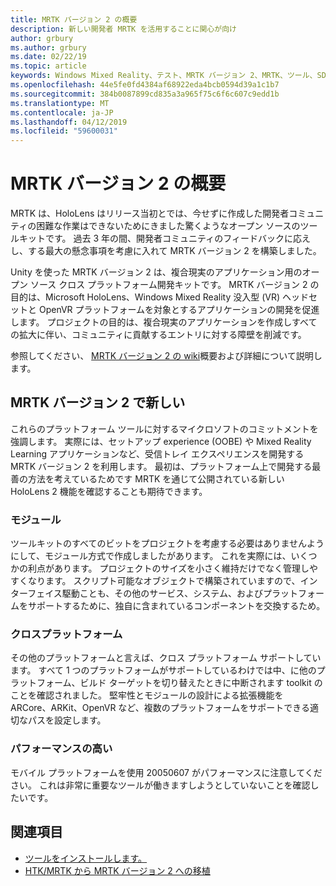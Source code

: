 ```yaml
---
title: MRTK バージョン 2 の概要
description: 新しい開発者 MRTK を活用することに関心が向け
author: grbury
ms.author: grbury
ms.date: 02/22/19
ms.topic: article
keywords: Windows Mixed Reality、テスト、MRTK バージョン 2、MRTK、ツール、SDK、HoloLens、HoloLens 2
ms.openlocfilehash: 44e5fe0fd4384af68922eda4bcb0594d39a1c1b7
ms.sourcegitcommit: 384b0087899cd835a3a965f75c6f6c607c9edd1b
ms.translationtype: MT
ms.contentlocale: ja-JP
ms.lasthandoff: 04/12/2019
ms.locfileid: "59600031"
---
```

# <a name="getting-started-with-mrtk-version-2"></a>MRTK バージョン 2 の概要

MRTK は、HoloLens はリリース当初とでは、今せずに作成した開発者コミュニティの困難な作業はできないためにきました驚くようなオープン ソースのツールキットです。 過去 3 年の間、開発者コミュニティのフィードバックに応えし、する最大の懸念事項を考慮に入れて MRTK バージョン 2 を構築しました。  

Unity を使った MRTK バージョン 2 は、複合現実のアプリケーション用のオープン ソース クロス プラットフォーム開発キットです。  MRTK バージョン 2 の目的は、Microsoft HoloLens、Windows Mixed Reality 没入型 (VR) ヘッドセットと OpenVR プラットフォームを対象とするアプリケーションの開発を促進します。 プロジェクトの目的は、複合現実のアプリケーションを作成しすべての拡大に伴い、コミュニティに貢献するエントリに対する障壁を削減です。 


参照してください、 <a href="https://github.com/Microsoft/MixedRealityToolkit-Unity/wiki/Getting-Started-with-MRTK-v2" target="_blank">MRTK バージョン 2 の wiki</a>概要および詳細について説明します。

## <a name="new-with-mrtk-version-2"></a>MRTK バージョン 2 で新しい
これらのプラットフォーム ツールに対するマイクロソフトのコミットメントを強調します。  実際には、セットアップ experience (OOBE) や Mixed Reality Learning アプリケーションなど、受信トレイ エクスペリエンスを開発する MRTK バージョン 2 を利用します。  最初は、プラットフォーム上で開発する最善の方法を考えているためです MRTK を通じて公開されている新しい HoloLens 2 機能を確認することも期待できます。 

### <a name="modular"></a>モジュール
ツールキットのすべてのビットをプロジェクトを考慮する必要はありませんようにして、モジュール方式で作成しましたがあります。  これを実際には、いくつかの利点があります。  プロジェクトのサイズを小さく維持だけでなく管理しやすくなります。  スクリプト可能なオブジェクトで構築されていますので、インターフェイス駆動ことも、その他のサービス、システム、およびプラットフォームをサポートするために、独自に含まれているコンポーネントを交換するため。


### <a name="cross-platform"></a>クロスプラットフォーム
その他のプラットフォームと言えば、クロス プラットフォーム サポートしています。  すべて 1 つのプラットフォームがサポートしているわけでは中、に他のプラットフォーム、ビルド ターゲットを切り替えたときに中断されます toolkit のことを確認されました。  堅牢性とモジュールの設計による拡張機能を ARCore、ARKit、OpenVR など、複数のプラットフォームをサポートできる適切なパスを設定します。


### <a name="performant"></a>パフォーマンスの高い
モバイル プラットフォームを使用 20050607 がパフォーマンスに注意してください。  これは非常に重要なツールが働きますしようとしていないことを確認したいです。


## <a name="see-also"></a>関連項目
* [ツールをインストールします。](install-the-tools.md)
* [HTK/MRTK から MRTK バージョン 2 への移植](mrtk-porting-guide.md)
